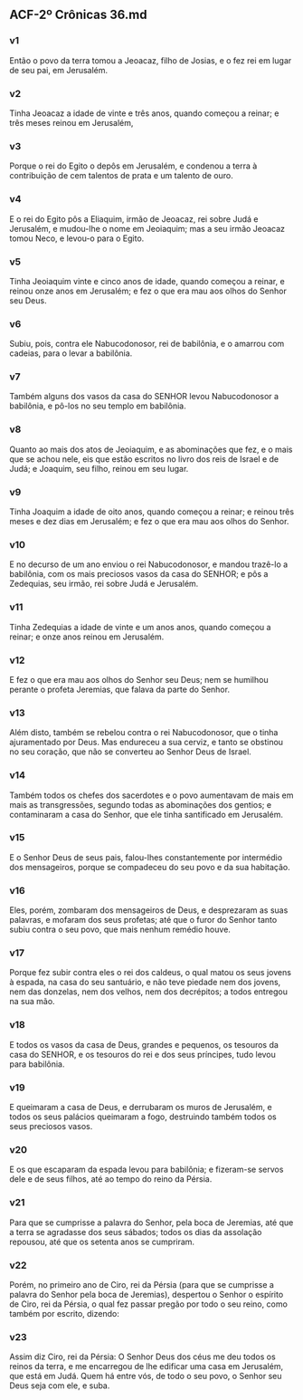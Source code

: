 ## ACF-2º Crônicas 36.md
### v1
 Então o povo da terra tomou a Jeoacaz, filho de Josias, e o fez rei em lugar de seu pai, em Jerusalém.
### v2
 Tinha Jeoacaz a idade de vinte e três anos, quando começou a reinar; e três meses reinou em Jerusalém,
### v3
 Porque o rei do Egito o depôs em Jerusalém, e condenou a terra à contribuição de cem talentos de prata e um talento de ouro.
### v4
 E o rei do Egito pôs a Eliaquim, irmão de Jeoacaz, rei sobre Judá e Jerusalém, e mudou-lhe o nome em Jeoiaquim; mas a seu irmão Jeoacaz tomou Neco, e levou-o para o Egito.
### v5
 Tinha Jeoiaquim vinte e cinco anos de idade, quando começou a reinar, e reinou onze anos em Jerusalém; e fez o que era mau aos olhos do Senhor seu Deus.
### v6
 Subiu, pois, contra ele Nabucodonosor, rei de babilônia, e o amarrou com cadeias, para o levar a babilônia.
### v7
 Também alguns dos vasos da casa do SENHOR levou Nabucodonosor a babilônia, e pô-los no seu templo em babilônia.
### v8
 Quanto ao mais dos atos de Jeoiaquim, e as abominações que fez, e o mais que se achou nele, eis que estão escritos no livro dos reis de Israel e de Judá; e Joaquim, seu filho, reinou em seu lugar.
### v9
 Tinha Joaquim a idade de oito anos, quando começou a reinar; e reinou três meses e dez dias em Jerusalém; e fez o que era mau aos olhos do Senhor.
### v10
 E no decurso de um ano enviou o rei Nabucodonosor, e mandou trazê-lo a babilônia, com os mais preciosos vasos da casa do SENHOR; e pôs a Zedequias, seu irmão, rei sobre Judá e Jerusalém.
### v11
 Tinha Zedequias a idade de vinte e um anos anos, quando começou a reinar; e onze anos reinou em Jerusalém.
### v12
 E fez o que era mau aos olhos do Senhor seu Deus; nem se humilhou perante o profeta Jeremias, que falava da parte do Senhor.
### v13
 Além disto, também se rebelou contra o rei Nabucodonosor, que o tinha ajuramentado por Deus. Mas endureceu a sua cerviz, e tanto se obstinou no seu coração, que não se converteu ao Senhor Deus de Israel.
### v14
 Também todos os chefes dos sacerdotes e o povo aumentavam de mais em mais as transgressões, segundo todas as abominações dos gentios; e contaminaram a casa do Senhor, que ele tinha santificado em Jerusalém.
### v15
 E o Senhor Deus de seus pais, falou-lhes constantemente por intermédio dos mensageiros, porque se compadeceu do seu povo e da sua habitação.
### v16
 Eles, porém, zombaram dos mensageiros de Deus, e desprezaram as suas palavras, e mofaram dos seus profetas; até que o furor do Senhor tanto subiu contra o seu povo, que mais nenhum remédio houve.
### v17
 Porque fez subir contra eles o rei dos caldeus, o qual matou os seus jovens à espada, na casa do seu santuário, e não teve piedade nem dos jovens, nem das donzelas, nem dos velhos, nem dos decrépitos; a todos entregou na sua mão.
### v18
 E todos os vasos da casa de Deus, grandes e pequenos, os tesouros da casa do SENHOR, e os tesouros do rei e dos seus príncipes, tudo levou para babilônia.
### v19
 E queimaram a casa de Deus, e derrubaram os muros de Jerusalém, e todos os seus palácios queimaram a fogo, destruindo também todos os seus preciosos vasos.
### v20
 E os que escaparam da espada levou para babilônia; e fizeram-se servos dele e de seus filhos, até ao tempo do reino da Pérsia.
### v21
 Para que se cumprisse a palavra do Senhor, pela boca de Jeremias, até que a terra se agradasse dos seus sábados; todos os dias da assolação repousou, até que os setenta anos se cumpriram.
### v22
 Porém, no primeiro ano de Ciro, rei da Pérsia (para que se cumprisse a palavra do Senhor pela boca de Jeremias), despertou o Senhor o espírito de Ciro, rei da Pérsia, o qual fez passar pregão por todo o seu reino, como também por escrito, dizendo:
### v23
 Assim diz Ciro, rei da Pérsia: O Senhor Deus dos céus me deu todos os reinos da terra, e me encarregou de lhe edificar uma casa em Jerusalém, que está em Judá. Quem há entre vós, de todo o seu povo, o Senhor seu Deus seja com ele, e suba.
